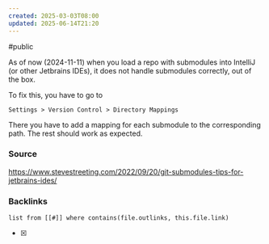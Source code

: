 ```yaml
---
created: 2025-03-03T08:00
updated: 2025-06-14T21:20
---
```

#public

As of now (2024-11-11) when you load a repo with submodules into IntelliJ (or other Jetbrains IDEs), it does not handle submodules correctly, out of the box. 

To fix this, you have to go to 

`Settings > Version Control > Directory Mappings`

There you have to add a mapping for each submodule to the corresponding path. The rest should work as expected.

### Source
https://www.stevestreeting.com/2022/09/20/git-submodules-tips-for-jetbrains-ides/


### Backlinks
```dataview 
list from [[#]] where contains(file.outlinks, this.file.link)
```

- [x] 